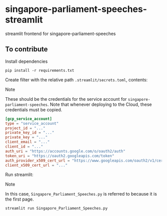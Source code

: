 # singapore-parliament-speeches-streamlit

streamlit frontend for singapore-parliament-speeches

## To contribute

Install dependencies
```shell
pip install -r requirements.txt
```

Create filter with the relative path `.streamlit/secrets.toml`, contents:

> [!NOTE]
> These should be the credentials for the service account for `singapore-parliament-speeches`.
> Note that whenever deploying to the Cloud, these credentials must be copied.
```toml
[gcp_service_account]
type = "service_account"
project_id = "..."
private_key_id = "..."
private_key = "..."
client_email = "..."
client_id = "..."
auth_uri = "https://accounts.google.com/o/oauth2/auth"
token_uri = "https://oauth2.googleapis.com/token"
auth_provider_x509_cert_url = "https://www.googleapis.com/oauth2/v1/certs"
client_x509_cert_url = "..."
```

Run streamlit:
>[!NOTE]
> In this case, `Singapore_Parliament_Speeches.py` is referred to because it is the first page.
```shell
streamlit run Singapore_Parliament_Speeches.py
```
